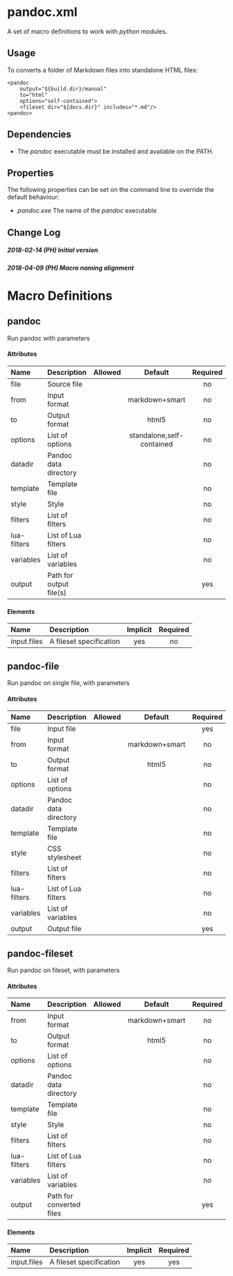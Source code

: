 # pandoc.xml

A set of macro definitions to work with *python* modules.

## Usage

To converts a folder of Markdown files into standalone HTML files:

    <pandoc
        output="${build.dir}/manual"
        to="html"
        options="self-contained">
        <fileset dir="${docs.dir}" includes="*.md"/>
    <pandoc>

## Dependencies

  - The *pandoc* executable must be installed and available on the PATH.

## Properties

The following properties can be set on the command line to override the
default behaviour:

  - *pandoc.exe* The name of the *pandoc* executable

## Change Log

##### 2018-02-14 (PH) Initial version

##### 2018-04-09 (PH) Macro naming alignment

# Macro Definitions

## pandoc

Run pandoc with
parameters

#### Attributes

| Name        | Description             | Allowed |          Default          | Required |
| :---------- | :---------------------- | :------ | :-----------------------: | :------: |
| file        | Source file             |         |                           |    no    |
| from        | Input format            |         |      markdown+smart       |    no    |
| to          | Output format           |         |           html5           |    no    |
| options     | List of options         |         | standalone,self-contained |    no    |
| datadir     | Pandoc data directory   |         |                           |    no    |
| template    | Template file           |         |                           |    no    |
| style       | Style                   |         |                           |    no    |
| filters     | List of filters         |         |                           |    no    |
| lua-filters | List of Lua filters     |         |                           |    no    |
| variables   | List of variables       |         |                           |    no    |
| output      | Path for output file(s) |         |                           |   yes    |

#### Elements

| Name        | Description             | Implicit | Required |
| :---------- | :---------------------- | :------: | :------: |
| input.files | A fileset specification |   yes    |    no    |

## pandoc-file

Run pandoc on single file, with
parameters

#### Attributes

| Name        | Description           | Allowed |    Default     | Required |
| :---------- | :-------------------- | :------ | :------------: | :------: |
| file        | Input file            |         |                |   yes    |
| from        | Input format          |         | markdown+smart |    no    |
| to          | Output format         |         |     html5      |    no    |
| options     | List of options       |         |                |    no    |
| datadir     | Pandoc data directory |         |                |    no    |
| template    | Template file         |         |                |    no    |
| style       | CSS stylesheet        |         |                |    no    |
| filters     | List of filters       |         |                |    no    |
| lua-filters | List of Lua filters   |         |                |    no    |
| variables   | List of variables     |         |                |    no    |
| output      | Output file           |         |                |   yes    |

## pandoc-fileset

Run pandoc on fileset, with
parameters

#### Attributes

| Name        | Description              | Allowed |    Default     | Required |
| :---------- | :----------------------- | :------ | :------------: | :------: |
| from        | Input format             |         | markdown+smart |    no    |
| to          | Output format            |         |     html5      |    no    |
| options     | List of options          |         |                |    no    |
| datadir     | Pandoc data directory    |         |                |    no    |
| template    | Template file            |         |                |    no    |
| style       | Style                    |         |                |    no    |
| filters     | List of filters          |         |                |    no    |
| lua-filters | List of Lua filters      |         |                |    no    |
| variables   | List of variables        |         |                |    no    |
| output      | Path for converted files |         |                |   yes    |

#### Elements

| Name        | Description             | Implicit | Required |
| :---------- | :---------------------- | :------: | :------: |
| input.files | A fileset specification |   yes    |   yes    |
